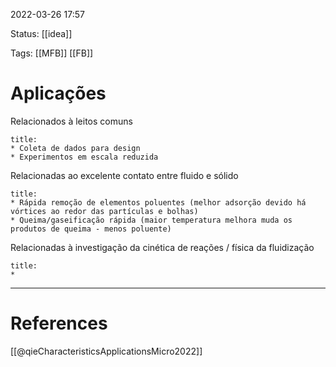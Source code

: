 2022-03-26  17:57

Status: [[idea]]

Tags: [[MFB]] [[FB]]

# Aplicações
Relacionados à leitos comuns
```ad-note
title:
* Coleta de dados para design
* Experimentos em escala reduzida
```
Relacionadas ao excelente contato entre fluido e sólido
```ad-note
title:
* Rápida remoção de elementos poluentes (melhor adsorção devido há vórtices ao redor das partículas e bolhas)
* Queima/gaseificação rápida (maior temperatura melhora muda os produtos de queima - menos poluente)
```
Relacionadas à investigação da cinética de reações / física da fluidização
```ad-note
title:
* 
```




---
# References
[[@qieCharacteristicsApplicationsMicro2022]]

